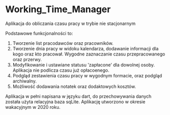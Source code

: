 # Working_Time_Manager
Aplikacja do obliczania czasu pracy w trybie nie stacjonarnym

Podstawowe funkcjonalności to:
1. Tworzenie list pracodawców oraz pracowników.
2. Tworzenie dnia pracy w widoku kalendarza, dodawanie informacji dla kogo oraz kto pracował. Wygodne zaznaczanie czasu przepracowanego oraz przerwy.
3. Modyfikowanie i ustawiane statusu 'zapłacone' dla dowolnej osoby. Aplikacja nie podlicza czasu już opłacoenego.
4. Podgląd zestawienia czasu pracy w wygodnym formacie, oraz podgląd archiwalny.
5. Możliwość dodawania notatek oraz dodaktowych kosztów.

Aplikacja w pełni napisana w języku dart, do przechowywania danych została użyta relacyjna baza sqLite.
Aplikację utworzono w okresie wakacyjnym w 2020 roku.
